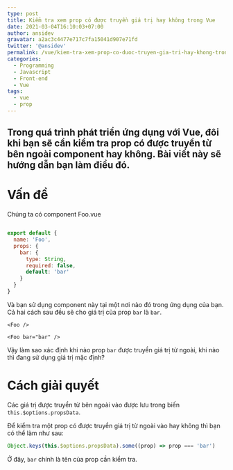 ```yaml
---
type: post
title: Kiểm tra xem prop có được truyền giá trị hay không trong Vue
date: 2021-03-04T16:10:03+07:00
author: ansidev
gravatar: a2ac3c4477e717c7fa15041d907e71fd
twitter: '@ansidev'
permalink: /vue/kiem-tra-xem-prop-co-duoc-truyen-gia-tri-hay-khong-trong-vue
categories:
  - Programming
  - Javascript
  - Front-end
  - Vue
tags:
  - vue
  - prop
---
```


Trong quá trình phát triển ứng dụng với Vue, đôi khi bạn sẽ cần kiểm tra prop có được truyền từ bên ngoài component hay không. Bài viết này sẽ hướng dẫn bạn làm điều đó.
---

# Vấn đề

Chúng ta có component Foo.vue

```js

export default {
  name: 'Foo',
  props: {
    bar: {
      type: String,
      required: false,
      default: 'bar'
    }
  }
}
```

Và bạn sử dụng component này tại một nơi nào đó trong ứng dụng của bạn. Cả hai cách sau đều sẽ cho giá trị của prop `bar` là `bar`.

```vue
<Foo />
```

```vue
<Foo bar="bar" />
```

Vậy làm sao xác định khi nào prop `bar` được truyền giá trị từ ngoài, khi nào thì đang sử dụng giá trị mặc định?

# Cách giải quyết

Các giá trị được truyền từ bên ngoài vào được lưu trong biến `this.$options.propsData`.

Để kiểm tra một prop có được truyền giá trị từ ngoài vào hay không thì bạn có thể làm như sau:

```js
Object.keys(this.$options.propsData).some((prop) => prop === 'bar')
```

Ở đây, `bar` chính là tên của prop cần kiểm tra.
